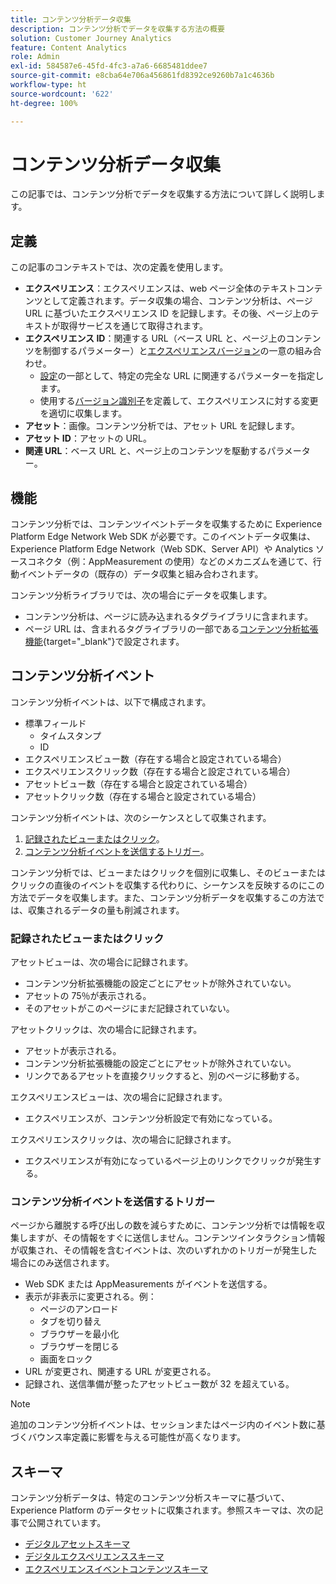 ```yaml
---
title: コンテンツ分析データ収集
description: コンテンツ分析でデータを収集する方法の概要
solution: Customer Journey Analytics
feature: Content Analytics
role: Admin
exl-id: 584587e6-45fd-4fc3-a7a6-6685481ddee7
source-git-commit: e8cba64e706a456861fd8392ce9260b7a1c4636b
workflow-type: ht
source-wordcount: '622'
ht-degree: 100%

---
```


# コンテンツ分析データ収集

この記事では、コンテンツ分析でデータを収集する方法について詳しく説明します。

## 定義

この記事のコンテキストでは、次の定義を使用します。

* **エクスペリエンス**：エクスペリエンスは、web ページ全体のテキストコンテンツとして定義されます。データ収集の場合、コンテンツ分析は、ページ URL に基づいたエクスペリエンス ID を記録します。その後、ページ上のテキストが取得サービスを通じて取得されます。
* **エクスペリエンス ID**：関連する URL（ベース URL と、ページ上のコンテンツを制御するパラメーター）と[エクスペリエンスバージョン](manual.md#versioning)の一意の組み合わせ。
   * [設定](configuration.md)の一部として、特定の完全な URL に関連するパラメーターを指定します。
   * 使用する[バージョン識別子](manual.md#versioning)を定義して、エクスペリエンスに対する変更を適切に収集します。
* **アセット**：画像。コンテンツ分析では、アセット URL を記録します。
* **アセット ID**：アセットの URL。
* **関連 URL**：ベース URL と、ページ上のコンテンツを駆動するパラメーター。


## 機能

コンテンツ分析では、コンテンツイベントデータを収集するために Experience Platform Edge Network Web SDK が必要です。このイベントデータ収集は、Experience Platform Edge Network（Web SDK、Server API）や Analytics ソースコネクタ（例：AppMeasurement の使用）などのメカニズムを通じて、行動イベントデータの（既存の）データ収集と組み合わされます。

コンテンツ分析ライブラリでは、次の場合にデータを収集します。

* コンテンツ分析は、ページに読み込まれるタグライブラリに含まれます。
* ページ URL は、含まれるタグライブラリの一部である[コンテンツ分析拡張機能](https://experienceleague.adobe.com/ja/docs/experience-platform/tags/extensions/client/content-analytics/overview){target="_blank"}で設定されます。


## コンテンツ分析イベント

コンテンツ分析イベントは、以下で構成されます。

* 標準フィールド
   * タイムスタンプ
   * ID
* エクスペリエンスビュー数（存在する場合と設定されている場合）
* エクスペリエンスクリック数（存在する場合と設定されている場合）
* アセットビュー数（存在する場合と設定されている場合）
* アセットクリック数（存在する場合と設定されている場合）

コンテンツ分析イベントは、次のシーケンスとして収集されます。

1. [記録されたビューまたはクリック](#recorded-view-or-click)。
1. [コンテンツ分析イベントを送信するトリガー](#trigger-to-send-a-content-analytics-event)。

コンテンツ分析では、ビューまたはクリックを個別に収集し、そのビューまたはクリックの直後のイベントを収集する代わりに、シーケンスを反映するのにこの方法でデータを収集します。また、コンテンツ分析データを収集するこの方法では、収集されるデータの量も削減されます。

### 記録されたビューまたはクリック

アセットビューは、次の場合に記録されます。

* コンテンツ分析拡張機能の設定ごとにアセットが除外されていない。
* アセットの 75％が表示される。
* そのアセットがこのページにまだ記録されていない。

アセットクリックは、次の場合に記録されます。

* アセットが表示される。
* コンテンツ分析拡張機能の設定ごとにアセットが除外されていない。
* リンクであるアセットを直接クリックすると、別のページに移動する。

エクスペリエンスビューは、次の場合に記録されます。

* エクスペリエンスが、コンテンツ分析設定で有効になっている。

エクスペリエンスクリックは、次の場合に記録されます。

* エクスペリエンスが有効になっているページ上のリンクでクリックが発生する。


### コンテンツ分析イベントを送信するトリガー

ページから離脱する呼び出しの数を減らすために、コンテンツ分析では情報を収集しますが、その情報をすぐに送信しません。コンテンツインタラクション情報が収集され、その情報を含むイベントは、次のいずれかのトリガーが発生した場合にのみ送信されます。

* Web SDK または AppMeasurements がイベントを送信する。
* 表示が非表示に変更される。例：
   * ページのアンロード
   * タブを切り替え
   * ブラウザーを最小化
   * ブラウザーを閉じる
   * 画面をロック
* URL が変更され、関連する URL が変更される。
* 記録され、送信準備が整ったアセットビュー数が 32 を超えている。

>[!NOTE]
>
>追加のコンテンツ分析イベントは、セッションまたはページ内のイベント数に基づくバウンス率定義に影響を与える可能性が高くなります。
>


## スキーマ

コンテンツ分析データは、特定のコンテンツ分析スキーマに基づいて、Experience Platform のデータセットに収集されます。参照スキーマは、次の記事で公開されています。

* [デジタルアセットスキーマ](https://github.com/adobe/xdm/blob/master/components/classes/digital-asset.schema.json)
* [デジタルエクスペリエンススキーマ](https://github.com/adobe/xdm/blob/master/components/classes/digital-experience.schema.json)
* [エクスペリエンスイベントコンテンツスキーマ](https://github.com/adobe/xdm/blob/master/components/fieldgroups/experience-event/experienceevent-content.schema.json)
